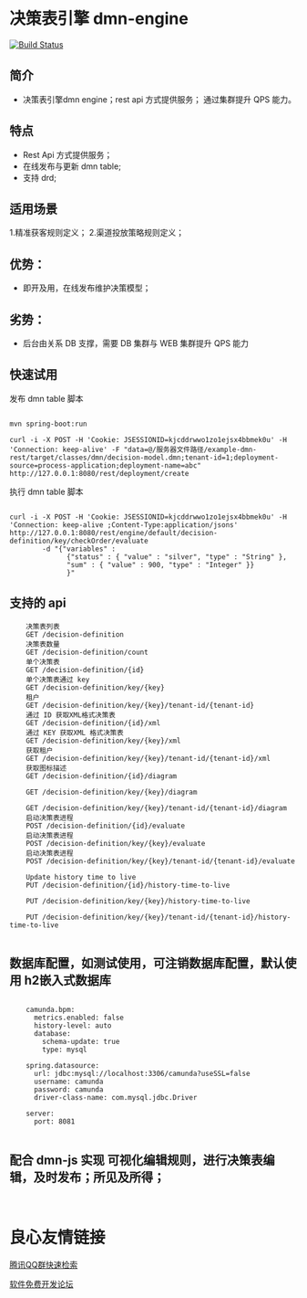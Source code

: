 # 决策表引擎 dmn-engine

[![Build Status](https://travis-ci.org/supermy/dmn-rest.svg?branch=master)](https://github.com/supermy/dmn-rest)

## 简介 
* 决策表引擎dmn engine；rest api 方式提供服务； 通过集群提升 QPS 能力。



## 特点
* Rest Api 方式提供服务；
* 在线发布与更新 dmn table;
* 支持 drd;

## 适用场景

1.精准获客规则定义；
2.渠道投放策略规则定义；


## 优势：

*  即开及用，在线发布维护决策模型； 

## 劣势：

*  后台由关系 DB 支撑，需要 DB 集群与 WEB 集群提升 QPS 能力    






## 快速试用
  发布 dmn table 脚本

```

mvn spring-boot:run

curl -i -X POST -H 'Cookie: JSESSIONID=kjcddrwwo1zo1ejsx4bbmek0u' -H 'Connection: keep-alive' -F "data=@/服务器文件路径/example-dmn-rest/target/classes/dmn/decision-model.dmn;tenant-id=1;deployment-source=process-application;deployment-name=abc" http://127.0.0.1:8080/rest/deployment/create

```

  执行 dmn table 脚本

```

curl -i -X POST -H 'Cookie: JSESSIONID=kjcddrwwo1zo1ejsx4bbmek0u' -H 'Connection: keep-alive ;Content-Type:application/jsons' http://127.0.0.1:8080/rest/engine/default/decision-definition/key/checkOrder/evaluate
        -d "{"variables" : 
              {"status" : { "value" : "silver", "type" : "String" },
              "sum" : { "value" : 900, "type" : "Integer" }}
              }" 

```


## 支持的 api


```
    决策表列表
    GET /decision-definition
    决策表数量
    GET /decision-definition/count
    单个决策表
    GET /decision-definition/{id} 
    单个决策表通过 key
    GET /decision-definition/key/{key} 
    租户
    GET /decision-definition/key/{key}/tenant-id/{tenant-id}
    通过 ID 获取XML格式决策表
    GET /decision-definition/{id}/xml 
    通过 KEY 获取XML 格式决策表
    GET /decision-definition/key/{key}/xml 
    获取租户
    GET /decision-definition/key/{key}/tenant-id/{tenant-id}/xml
    获取图标描述
    GET /decision-definition/{id}/diagram 
    
    GET /decision-definition/key/{key}/diagram 
    
    GET /decision-definition/key/{key}/tenant-id/{tenant-id}/diagram
    启动决策表进程
    POST /decision-definition/{id}/evaluate 
    启动决策表进程
    POST /decision-definition/key/{key}/evaluate 
    启动决策表进程
    POST /decision-definition/key/{key}/tenant-id/{tenant-id}/evaluate
    
    Update history time to live
    PUT /decision-definition/{id}/history-time-to-live 
    
    PUT /decision-definition/key/{key}/history-time-to-live 
    
    PUT /decision-definition/key/{key}/tenant-id/{tenant-id}/history-time-to-live
    
```

## 数据库配置，如测试使用，可注销数据库配置，默认使用 h2嵌入式数据库

```

    camunda.bpm:
      metrics.enabled: false
      history-level: auto
      database:
        schema-update: true
        type: mysql
    
    spring.datasource:
      url: jdbc:mysql://localhost:3306/camunda?useSSL=false
      username: camunda
      password: camunda
      driver-class-name: com.mysql.jdbc.Driver
    
    server:
      port: 8081
     
```

  
## 配合 dmn-js 实现 可视化编辑规则，进行决策表编辑，及时发布；所见及所得；

```
     
```


 # 良心友情链接

[腾讯QQ群快速检索](http://u.720life.cn/s/8cf73f7c)

[软件免费开发论坛](http://u.720life.cn/s/bbb01dc0)